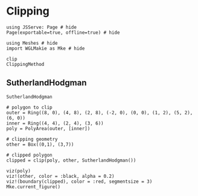 # Clipping

```@example clipping
using JSServe: Page # hide
Page(exportable=true, offline=true) # hide
```

```@example clipping
using Meshes # hide
import WGLMakie as Mke # hide
```

```@docs
clip
ClippingMethod
```

## SutherlandHodgman

```@docs
SutherlandHodgman
```

```@example clipping
# polygon to clip
outer = Ring((8, 0), (4, 8), (2, 8), (-2, 0), (0, 0), (1, 2), (5, 2), (6, 0))
inner = Ring((4, 4), (2, 4), (3, 6))
poly = PolyArea(outer, [inner])

# clipping geometry
other = Box((0,1), (3,7))

# clipped polygon
clipped = clip(poly, other, SutherlandHodgman())

viz(poly)
viz!(other, color = :black, alpha = 0.2)
viz!(boundary(clipped), color = :red, segmentsize = 3)
Mke.current_figure()
```